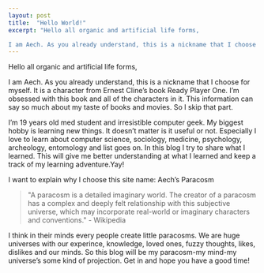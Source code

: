 ```yaml
---
layout: post
title:  "Hello World!"
excerpt: "Hello all organic and artificial life forms,

I am Aech. As you already understand, this is a nickname that I choose for myself. It is a character from Ernest Cline’s book Ready Player One. I’m obsessed with this book and all of the characters in it."
---
```


Hello all organic and artificial life forms,

I am Aech. As you already understand, this is a nickname that I choose for myself. It is a character from Ernest Cline’s book Ready Player One. I’m obsessed with this book and all of the characters in it. This information can say so much about my taste of books and movies. So I skip that part.

I’m 19 years old med student and irresistible computer geek. My biggest hobby is learning new things. It doesn’t matter is it useful or not. Especially I love to learn about computer science, sociology, medicine, psychology, archeology, entomology and list goes on. In this blog I try to share what I learned. This will give me better understanding at what I learned and keep a track of my learning adventure.Yay!

I want to explain why I choose this site name: Aech’s Paracosm

>"A paracosm is a detailed imaginary world. The creator of a paracosm has a complex and deeply felt relationship with this subjective universe, which may incorporate real-world or imaginary characters and conventions." - Wikipedia

I think in their minds every people create little paracosms. We are huge universes with our experince, knowledge, loved ones, fuzzy thoughts, likes, dislikes and our minds. So this blog will be my paracosm-my mind-my universe’s some kind of projection. Get in and hope you have a good time!